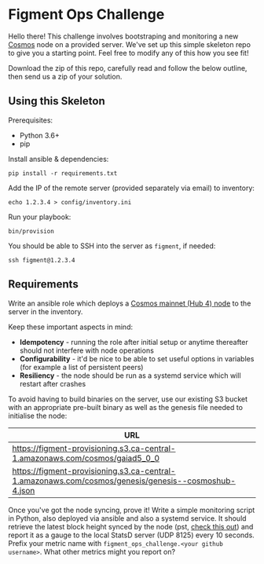 # Figment Ops Challenge

Hello there! This challenge involves bootstraping and monitoring a new [Cosmos](https://cosmos.network/) node on a provided server. We've set up this simple skeleton repo to give you a starting point. Feel free to modify any of this how you see fit!

Download the zip of this repo, carefully read and follow the below outline, then send us a zip of your solution.


## Using this Skeleton

Prerequisites:

- Python 3.6+
- pip

Install ansible & dependencies:

    pip install -r requirements.txt

Add the IP of the remote server (provided separately via email) to inventory:

    echo 1.2.3.4 > config/inventory.ini

Run your playbook:

    bin/provision

You should be able to SSH into the server as `figment`, if needed:

    ssh figment@1.2.3.4


## Requirements

Write an ansible role which deploys a [Cosmos mainnet (Hub 4) node](https://hub.cosmos.network/main/gaia-tutorials/join-mainnet.html) to the server in the inventory.

Keep these important aspects in mind:

- **Idempotency** - running the role after initial setup or anytime thereafter should not interfere with node operations
- **Configurability** - it'd be nice to be able to set useful options in variables (for example a list of persistent peers)
- **Resiliency** - the node should be run as a systemd service which will restart after crashes

To avoid having to build binaries on the server, use our existing S3 bucket with an appropriate pre-built binary as well as the genesis file needed to initialise the node:

| URL                                                                                                 |
|-----------------------------------------------------------------------------------------------------|
| https://figment-provisioning.s3.ca-central-1.amazonaws.com/cosmos/gaiad5_0_0                        |
| https://figment-provisioning.s3.ca-central-1.amazonaws.com/cosmos/genesis/genesis--cosmoshub-4.json |

Once you've got the node syncing, prove it! Write a simple monitoring script in Python, also deployed via ansible and also a systemd service. It should retrieve the latest block height synced by the node (pst, [check this out](https://docs.tendermint.com/master/rpc/)) and report it as a gauge to the local StatsD server (UDP 8125) every 10 seconds. Prefix your metric name with `figment_ops_challenge.<your github username>`. What other metrics might you report on?

